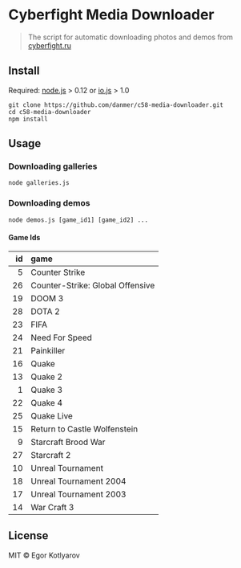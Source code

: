 # Cyberfight Media Downloader

>  The script for automatic downloading photos and demos from [cyberfight.ru](http://cyberfight.ru)

## Install

Required: [node.js](https://nodejs.org/) > 0.12 or [io.js](https://iojs.org) > 1.0

```
git clone https://github.com/danmer/c58-media-downloader.git
cd c58-media-downloader
npm install
```

## Usage

### Downloading galleries

```
node galleries.js
```

### Downloading demos

```
node demos.js [game_id1] [game_id2] ...
```

#### Game Ids

| id | game |
| --:| :--- |
|  5 | Counter Strike |
| 26 | Counter-Strike: Global Offensive |
| 19 | DOOM 3 |
| 28 | DOTA 2 |
| 23 | FIFA |
| 24 | Need For Speed |
| 21 | Painkiller |
| 16 | Quake |
| 13 | Quake 2 |
|  1 | Quake 3 |
| 22 | Quake 4 |
| 25 | Quake Live |
| 15 | Return to Castle Wolfenstein |
|  9 | Starcraft Brood War |
| 27 | Starcraft 2 |
| 10 | Unreal Tournament |
| 18 | Unreal Tournament 2004 |
| 17 | Unreal Tournament 2003 |
| 14 | War Craft 3 |

## License

MIT © Egor Kotlyarov

